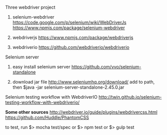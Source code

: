 Three webdriver project
1) selenium-webdriver
https://code.google.com/p/selenium/wiki/WebDriverJs
https://www.npmjs.com/package/selenium-webdriver

2) webdriverjs
https://www.npmjs.com/package/webdriverjs

3) webdriverio
https://github.com/webdriverio/webdriverio

Selenium server
1) easy install selenium server
https://github.com/vvo/selenium-standalone

2) download jar file 
http://www.seleniumhq.org/download/
add to path, then $java -jar selenium-server-standalone-2.45.0.jar

Selenium testing workflow with WebdriverIO
http://twin.github.io/selenium-testing-workflow-with-webdriverio/

**Some other sources**
http://webdriver.io/guide/plugins/webdrivercss.html
https://github.com/Huddle/PhantomCSS

to test, run 
$> mocha test/spec
or
$> npm test
or
$> gulp test

